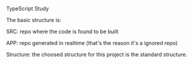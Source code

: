 TypeScript Study

The basic structure is:

SRC: repo where the code is found to be built

APP: repo generated in realtime (that's the reason it's a ignored repo)

Structure: the choosed structure for this project is the standard structure.